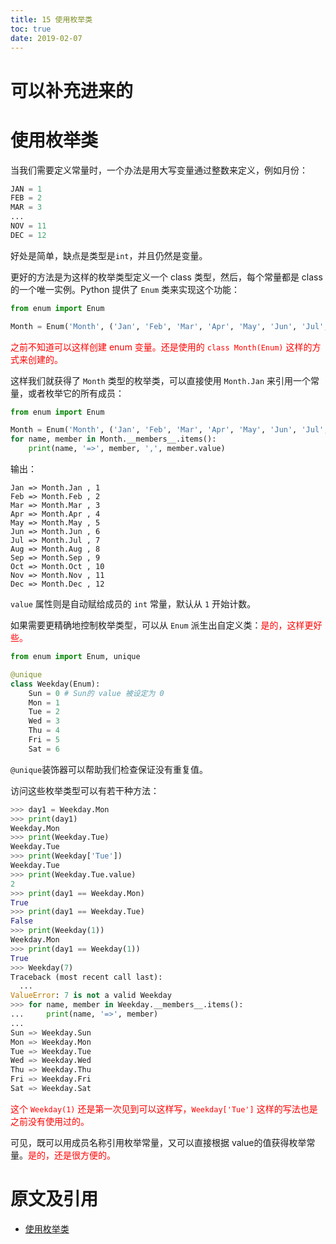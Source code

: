 ```yaml
---
title: 15 使用枚举类
toc: true
date: 2019-02-07
---
```

# 可以补充进来的



# 使用枚举类


当我们需要定义常量时，一个办法是用大写变量通过整数来定义，例如月份：

```py
JAN = 1
FEB = 2
MAR = 3
...
NOV = 11
DEC = 12
```

好处是简单，缺点是类型是`int`，并且仍然是变量。

更好的方法是为这样的枚举类型定义一个 class 类型，然后，每个常量都是 class 的一个唯一实例。Python 提供了 `Enum` 类来实现这个功能：

```py
from enum import Enum

Month = Enum('Month', ('Jan', 'Feb', 'Mar', 'Apr', 'May', 'Jun', 'Jul', 'Aug', 'Sep', 'Oct', 'Nov', 'Dec'))
```

<span style="color:red;">之前不知道可以这样创建 enum 变量。还是使用的 `class Month(Enum)` 这样的方式来创建的。</span>

这样我们就获得了 `Month` 类型的枚举类，可以直接使用 `Month.Jan` 来引用一个常量，或者枚举它的所有成员：

```py
from enum import Enum

Month = Enum('Month', ('Jan', 'Feb', 'Mar', 'Apr', 'May', 'Jun', 'Jul', 'Aug', 'Sep', 'Oct', 'Nov', 'Dec'))
for name, member in Month.__members__.items():
    print(name, '=>', member, ',', member.value)
```

输出：

```
Jan => Month.Jan , 1
Feb => Month.Feb , 2
Mar => Month.Mar , 3
Apr => Month.Apr , 4
May => Month.May , 5
Jun => Month.Jun , 6
Jul => Month.Jul , 7
Aug => Month.Aug , 8
Sep => Month.Sep , 9
Oct => Month.Oct , 10
Nov => Month.Nov , 11
Dec => Month.Dec , 12
```

`value` 属性则是自动赋给成员的 `int` 常量，默认从 `1` 开始计数。

如果需要更精确地控制枚举类型，可以从 `Enum` 派生出自定义类：<span style="color:red;">是的，这样更好些。</span>

```py
from enum import Enum, unique

@unique
class Weekday(Enum):
    Sun = 0 # Sun的 value 被设定为 0
    Mon = 1
    Tue = 2
    Wed = 3
    Thu = 4
    Fri = 5
    Sat = 6
```

`@unique`装饰器可以帮助我们检查保证没有重复值。

访问这些枚举类型可以有若干种方法：

```py
>>> day1 = Weekday.Mon
>>> print(day1)
Weekday.Mon
>>> print(Weekday.Tue)
Weekday.Tue
>>> print(Weekday['Tue'])
Weekday.Tue
>>> print(Weekday.Tue.value)
2
>>> print(day1 == Weekday.Mon)
True
>>> print(day1 == Weekday.Tue)
False
>>> print(Weekday(1))
Weekday.Mon
>>> print(day1 == Weekday(1))
True
>>> Weekday(7)
Traceback (most recent call last):
  ...
ValueError: 7 is not a valid Weekday
>>> for name, member in Weekday.__members__.items():
...     print(name, '=>', member)
...
Sun => Weekday.Sun
Mon => Weekday.Mon
Tue => Weekday.Tue
Wed => Weekday.Wed
Thu => Weekday.Thu
Fri => Weekday.Fri
Sat => Weekday.Sat
```

<span style="color:red;">这个 `Weekday(1)` 还是第一次见到可以这样写，`Weekday['Tue']` 这样的写法也是之前没有使用过的。</span>

可见，既可以用成员名称引用枚举常量，又可以直接根据 value的值获得枚举常量。<span style="color:red;">是的，还是很方便的。</span>



# 原文及引用

- [使用枚举类](https://www.liaoxuefeng.com/wiki/0014316089557264a6b348958f449949df42a6d3a2e542c000/00143191235886950998592cd3e426e91687cdae696e64b000)
